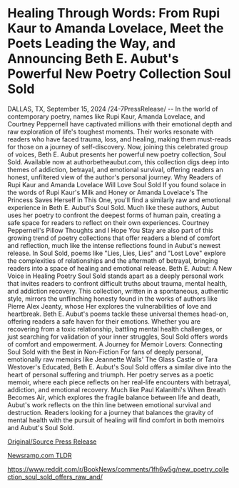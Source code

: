 # Healing Through Words: From Rupi Kaur to Amanda Lovelace, Meet the Poets Leading the Way, and Announcing Beth E. Aubut's Powerful New Poetry Collection Soul Sold

DALLAS, TX, September 15, 2024 /24-7PressRelease/ -- In the world of contemporary poetry, names like Rupi Kaur, Amanda Lovelace, and Courtney Peppernell have captivated millions with their emotional depth and raw exploration of life's toughest moments. Their works resonate with readers who have faced trauma, loss, and healing, making them must-reads for those on a journey of self-discovery.   Now, joining this celebrated group of voices, Beth E. Aubut presents her powerful new poetry collection, Soul Sold. Available now at authorbetheaubut.com, this collection digs deep into themes of addiction, betrayal, and emotional survival, offering readers an honest, unfiltered view of the author's personal journey.   Why Readers of Rupi Kaur and Amanda Lovelace Will Love Soul Sold  If you found solace in the words of Rupi Kaur's Milk and Honey or Amanda Lovelace's The Princess Saves Herself in This One, you'll find a similarly raw and emotional experience in Beth E. Aubut's Soul Sold. Much like these authors, Aubut uses her poetry to confront the deepest forms of human pain, creating a safe space for readers to reflect on their own experiences.  Courtney Peppernell's Pillow Thoughts and I Hope You Stay are also part of this growing trend of poetry collections that offer readers a blend of comfort and reflection, much like the intense reflections found in Aubut's newest release. In Soul Sold, poems like "Lies, Lies, Lies" and "Lost Love" explore the complexities of relationships and the aftermath of betrayal, bringing readers into a space of healing and emotional release.   Beth E. Aubut: A New Voice in Healing Poetry  Soul Sold stands apart as a deeply personal work that invites readers to confront difficult truths about trauma, mental health, and addiction recovery. This collection, written in a spontaneous, authentic style, mirrors the unflinching honesty found in the works of authors like Pierre Alex Jeanty, whose Her explores the vulnerabilities of love and heartbreak.   Beth E. Aubut's poems tackle these universal themes head-on, offering readers a safe haven for their emotions. Whether you are recovering from a toxic relationship, battling mental health challenges, or just searching for validation of your inner struggles, Soul Sold offers words of comfort and empowerment.   A Journey for Memoir Lovers: Connecting Soul Sold with the Best in Non-Fiction  For fans of deeply personal, emotionally raw memoirs like Jeannette Walls' The Glass Castle or Tara Westover's Educated, Beth E. Aubut's Soul Sold offers a similar dive into the heart of personal suffering and triumph. Her poetry serves as a poetic memoir, where each piece reflects on her real-life encounters with betrayal, addiction, and emotional recovery.   Much like Paul Kalanithi's When Breath Becomes Air, which explores the fragile balance between life and death, Aubut's work reflects on the thin line between emotional survival and destruction. Readers looking for a journey that balances the gravity of mental health with the pursuit of healing will find comfort in both memoirs and Aubut's Soul Sold. 

[Original/Source Press Release](https://www.24-7pressrelease.com/press-release/514323/healing-through-words-from-rupi-kaur-to-amanda-lovelace-meet-the-poets-leading-the-way-and-announcing-beth-e-aubuts-powerful-new-poetry-collection-soul-sold)
                    

[Newsramp.com TLDR](None) 

https://www.reddit.com/r/BookNews/comments/1fh6w5g/new_poetry_collection_soul_sold_offers_raw_and/